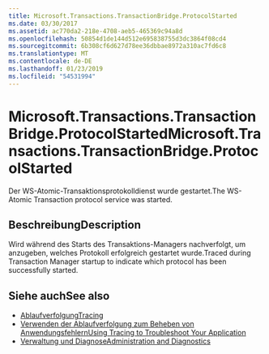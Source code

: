 ```yaml
---
title: Microsoft.Transactions.TransactionBridge.ProtocolStarted
ms.date: 03/30/2017
ms.assetid: ac770da2-218e-4708-aeb5-465369c94a8d
ms.openlocfilehash: 50854d1de144d512e695838755d3dc3864f08cd4
ms.sourcegitcommit: 6b308cf6d627d78ee36dbbae8972a310ac7fd6c8
ms.translationtype: MT
ms.contentlocale: de-DE
ms.lasthandoff: 01/23/2019
ms.locfileid: "54531994"
---
```

# <a name="microsofttransactionstransactionbridgeprotocolstarted"></a><span data-ttu-id="1b9d4-102">Microsoft.Transactions.TransactionBridge.ProtocolStarted</span><span class="sxs-lookup"><span data-stu-id="1b9d4-102">Microsoft.Transactions.TransactionBridge.ProtocolStarted</span></span>
<span data-ttu-id="1b9d4-103">Der WS-Atomic-Transaktionsprotokolldienst wurde gestartet.</span><span class="sxs-lookup"><span data-stu-id="1b9d4-103">The WS-Atomic Transaction protocol service was started.</span></span>  
  
## <a name="description"></a><span data-ttu-id="1b9d4-104">Beschreibung</span><span class="sxs-lookup"><span data-stu-id="1b9d4-104">Description</span></span>  
 <span data-ttu-id="1b9d4-105">Wird während des Starts des Transaktions-Managers nachverfolgt, um anzugeben, welches Protokoll erfolgreich gestartet wurde.</span><span class="sxs-lookup"><span data-stu-id="1b9d4-105">Traced during Transaction Manager startup to indicate which protocol has been successfully started.</span></span>  
  
## <a name="see-also"></a><span data-ttu-id="1b9d4-106">Siehe auch</span><span class="sxs-lookup"><span data-stu-id="1b9d4-106">See also</span></span>
- [<span data-ttu-id="1b9d4-107">Ablaufverfolgung</span><span class="sxs-lookup"><span data-stu-id="1b9d4-107">Tracing</span></span>](../../../../../docs/framework/wcf/diagnostics/tracing/index.md)
- [<span data-ttu-id="1b9d4-108">Verwenden der Ablaufverfolgung zum Beheben von Anwendungsfehlern</span><span class="sxs-lookup"><span data-stu-id="1b9d4-108">Using Tracing to Troubleshoot Your Application</span></span>](../../../../../docs/framework/wcf/diagnostics/tracing/using-tracing-to-troubleshoot-your-application.md)
- [<span data-ttu-id="1b9d4-109">Verwaltung und Diagnose</span><span class="sxs-lookup"><span data-stu-id="1b9d4-109">Administration and Diagnostics</span></span>](../../../../../docs/framework/wcf/diagnostics/index.md)
